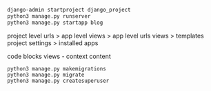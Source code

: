 ```bash
django-admin startproject django_project
python3 manage.py runserver
python3 manage.py startapp blog
```

project level urls > app level views > app level urls 
views > templates
project settings > installed apps

code blocks
views - context
content

```shell
python3 manage.py makemigrations
python3 manage.py migrate
python3 manage.py createsuperuser
```
